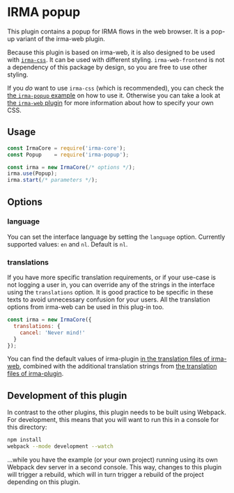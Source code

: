 # IRMA popup

This plugin contains a popup for IRMA flows in the web browser. It is a pop-up
variant of the irma-web plugin.

Because this plugin is based on irma-web, it is also designed to be used with 
[`irma-css`](https://github.com/privacybydesign/irma-frontend-packages/tree/master/irma-css).
It can be used with different styling. `irma-web-frontend` is not a dependency
of this package by design, so you are free to use other styling.

If you *do* want to use `irma-css` (which is recommended), you can check the
[the `irma-popup` example](https://github.com/privacybydesign/irma-frontend-packages/tree/master/examples/browser/irma-popup)
on how to use it. Otherwise you can take a look at
[the `irma-web` plugin](https://github.com/privacybydesign/irma-frontend-packages/tree/master/examples/browser/irma-web)
for more information about how to specify your own CSS.

## Usage

```javascript
const IrmaCore = require('irma-core');
const Popup    = require('irma-popup');

const irma = new IrmaCore(/* options */);
irma.use(Popup);
irma.start(/* parameters */);
```

## Options

### language

You can set the interface language by setting the `language` option. Currently
supported values: `en` and `nl`. Default is `nl`.

### translations

If you have more specific translation requirements, or if your use-case is not
logging a user in, you can override any of the strings in the interface using
the `translations` option. It is good practice to be specific in these texts to
avoid unnecessary confusion for your users. All the translation options from irma-web
can be used in this plug-in too.

```javascript
const irma = new IrmaCore({
  translations: {
    cancel: 'Never mind!'
  }
});
```

You can find the default values of irma-plugin [in the translation files of irma-web](https://github.com/privacybydesign/irma-frontend-packages/tree/master/plugins/irma-web/translations),
combined with the additional translation strings from [the translation files of irma-plugin](https://github.com/privacybydesign/irma-frontend-packages/tree/master/plugins/irma-plugin/translations).

## Development of this plugin

In contrast to the other plugins, this plugin needs to be built using Webpack.
For development, this means that you will want to run this in a console for this
directory:

```bash
npm install
webpack --mode development --watch
```

...while you have the example (or your own project) running using its own
Webpack dev server in a second console. This way, changes to this plugin will
trigger a rebuild, which will in turn trigger a rebuild of the project depending
on this plugin.
